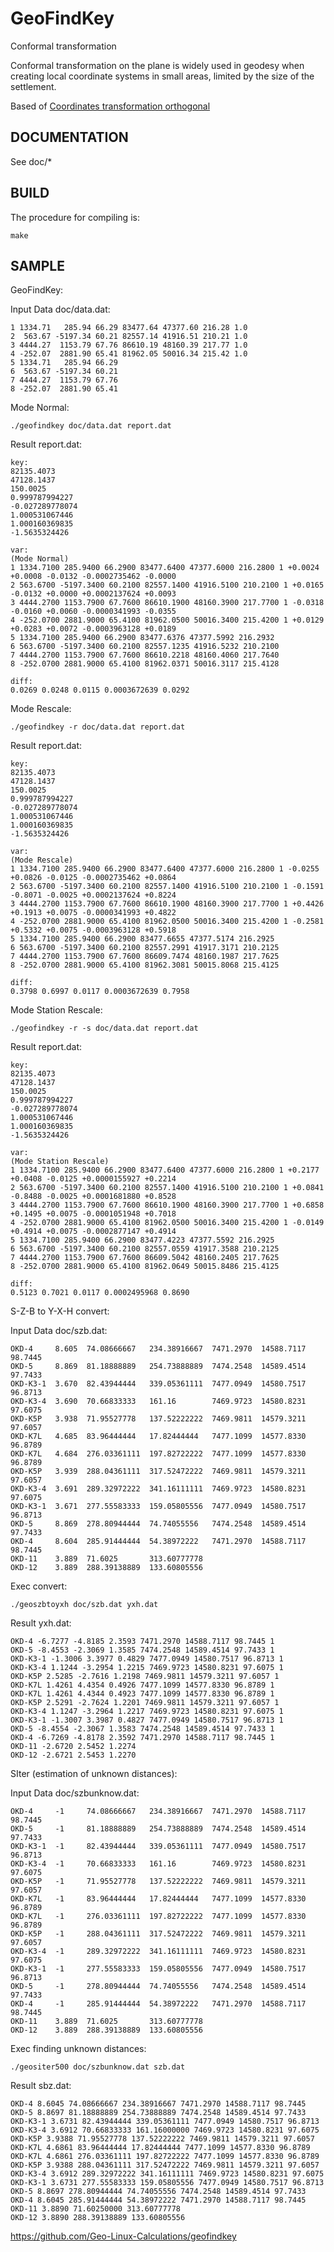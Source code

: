 # GeoFindKey

Conformal transformation

Conformal transformation on the plane is widely used in geodesy when creating local coordinate systems in small areas, limited by the size of the settlement.

Based of [Coordinates transformation orthogonal](./doc/CTO.md)

## DOCUMENTATION

See doc/*

## BUILD

The procedure for compiling is:

    make

## SAMPLE

GeoFindKey:

Input Data doc/data.dat:

    1 1334.71   285.94 66.29 83477.64 47377.60 216.28 1.0
    2  563.67 -5197.34 60.21 82557.14 41916.51 210.21 1.0
    3 4444.27  1153.79 67.76 86610.19 48160.39 217.77 1.0
    4 -252.07  2881.90 65.41 81962.05 50016.34 215.42 1.0
    5 1334.71   285.94 66.29
    6  563.67 -5197.34 60.21
    7 4444.27  1153.79 67.76
    8 -252.07  2881.90 65.41

Mode Normal:

    ./geofindkey doc/data.dat report.dat

Result report.dat:

    key:
    82135.4073
    47128.1437
    150.0025
    0.999787994227
    -0.027289778074
    1.000531067446
    1.000160369835
    -1.5635324426
    
    var:
    (Mode Normal)
    1 1334.7100 285.9400 66.2900 83477.6400 47377.6000 216.2800 1 +0.0024 +0.0008 -0.0132 -0.0002735462 -0.0000
    2 563.6700 -5197.3400 60.2100 82557.1400 41916.5100 210.2100 1 +0.0165 -0.0132 +0.0000 +0.0002137624 +0.0093
    3 4444.2700 1153.7900 67.7600 86610.1900 48160.3900 217.7700 1 -0.0318 -0.0160 +0.0060 -0.0000341993 -0.0355
    4 -252.0700 2881.9000 65.4100 81962.0500 50016.3400 215.4200 1 +0.0129 +0.0283 +0.0072 -0.0003963128 +0.0189
    5 1334.7100 285.9400 66.2900 83477.6376 47377.5992 216.2932
    6 563.6700 -5197.3400 60.2100 82557.1235 41916.5232 210.2100
    7 4444.2700 1153.7900 67.7600 86610.2218 48160.4060 217.7640
    8 -252.0700 2881.9000 65.4100 81962.0371 50016.3117 215.4128
    
    diff:
    0.0269 0.0248 0.0115 0.0003672639 0.0292

Mode Rescale:

    ./geofindkey -r doc/data.dat report.dat

Result report.dat:

    key:
    82135.4073
    47128.1437
    150.0025
    0.999787994227
    -0.027289778074
    1.000531067446
    1.000160369835
    -1.5635324426
    
    var:
    (Mode Rescale)
    1 1334.7100 285.9400 66.2900 83477.6400 47377.6000 216.2800 1 -0.0255 +0.0826 -0.0125 -0.0002735462 +0.0864
    2 563.6700 -5197.3400 60.2100 82557.1400 41916.5100 210.2100 1 -0.1591 -0.8071 -0.0025 +0.0002137624 +0.8224
    3 4444.2700 1153.7900 67.7600 86610.1900 48160.3900 217.7700 1 +0.4426 +0.1913 +0.0075 -0.0000341993 +0.4822
    4 -252.0700 2881.9000 65.4100 81962.0500 50016.3400 215.4200 1 -0.2581 +0.5332 +0.0075 -0.0003963128 +0.5918
    5 1334.7100 285.9400 66.2900 83477.6655 47377.5174 216.2925
    6 563.6700 -5197.3400 60.2100 82557.2991 41917.3171 210.2125
    7 4444.2700 1153.7900 67.7600 86609.7474 48160.1987 217.7625
    8 -252.0700 2881.9000 65.4100 81962.3081 50015.8068 215.4125
    
    diff:
    0.3798 0.6997 0.0117 0.0003672639 0.7958

Mode Station Rescale:

    ./geofindkey -r -s doc/data.dat report.dat

Result report.dat:

    key:
    82135.4073
    47128.1437
    150.0025
    0.999787994227
    -0.027289778074
    1.000531067446
    1.000160369835
    -1.5635324426
    
    var:
    (Mode Station Rescale)
    1 1334.7100 285.9400 66.2900 83477.6400 47377.6000 216.2800 1 +0.2177 +0.0408 -0.0125 +0.0000155927 +0.2214
    2 563.6700 -5197.3400 60.2100 82557.1400 41916.5100 210.2100 1 +0.0841 -0.8488 -0.0025 +0.0001681880 +0.8528
    3 4444.2700 1153.7900 67.7600 86610.1900 48160.3900 217.7700 1 +0.6858 +0.1495 +0.0075 -0.0001051948 +0.7018
    4 -252.0700 2881.9000 65.4100 81962.0500 50016.3400 215.4200 1 -0.0149 +0.4914 +0.0075 -0.0002877147 +0.4914
    5 1334.7100 285.9400 66.2900 83477.4223 47377.5592 216.2925
    6 563.6700 -5197.3400 60.2100 82557.0559 41917.3588 210.2125
    7 4444.2700 1153.7900 67.7600 86609.5042 48160.2405 217.7625
    8 -252.0700 2881.9000 65.4100 81962.0649 50015.8486 215.4125
    
    diff:
    0.5123 0.7021 0.0117 0.0002495968 0.8690

S-Z-B to Y-X-H convert:

Input Data doc/szb.dat:

    OKD-4     8.605  74.08666667   234.38916667  7471.2970  14588.7117  98.7445
    OKD-5     8.869  81.18888889   254.73888889  7474.2548  14589.4514  97.7433
    OKD-K3-1  3.670  82.43944444   339.05361111  7477.0949  14580.7517  96.8713
    OKD-K3-4  3.690  70.66833333   161.16        7469.9723  14580.8231  97.6075
    OKD-K5P   3.938  71.95527778   137.52222222  7469.9811  14579.3211  97.6057
    OKD-K7L   4.685  83.96444444   17.82444444   7477.1099  14577.8330  96.8789
    OKD-K7L   4.684  276.03361111  197.82722222  7477.1099  14577.8330  96.8789
    OKD-K5P   3.939  288.04361111  317.52472222  7469.9811  14579.3211  97.6057
    OKD-K3-4  3.691  289.32972222  341.16111111  7469.9723  14580.8231  97.6075
    OKD-K3-1  3.671  277.55583333  159.05805556  7477.0949  14580.7517  96.8713
    OKD-5     8.869  278.80944444  74.74055556   7474.2548  14589.4514  97.7433
    OKD-4     8.604  285.91444444  54.38972222   7471.2970  14588.7117  98.7445
    OKD-11    3.889  71.6025       313.60777778
    OKD-12    3.889  288.39138889  133.60805556

Exec convert:

    ./geoszbtoyxh doc/szb.dat yxh.dat

Result yxh.dat:

    OKD-4 -6.7277 -4.8185 2.3593 7471.2970 14588.7117 98.7445 1
    OKD-5 -8.4553 -2.3069 1.3585 7474.2548 14589.4514 97.7433 1
    OKD-K3-1 -1.3006 3.3977 0.4829 7477.0949 14580.7517 96.8713 1
    OKD-K3-4 1.1244 -3.2954 1.2215 7469.9723 14580.8231 97.6075 1
    OKD-K5P 2.5285 -2.7616 1.2198 7469.9811 14579.3211 97.6057 1
    OKD-K7L 1.4261 4.4354 0.4926 7477.1099 14577.8330 96.8789 1
    OKD-K7L 1.4261 4.4344 0.4923 7477.1099 14577.8330 96.8789 1
    OKD-K5P 2.5291 -2.7624 1.2201 7469.9811 14579.3211 97.6057 1
    OKD-K3-4 1.1247 -3.2964 1.2217 7469.9723 14580.8231 97.6075 1
    OKD-K3-1 -1.3007 3.3987 0.4827 7477.0949 14580.7517 96.8713 1
    OKD-5 -8.4554 -2.3067 1.3583 7474.2548 14589.4514 97.7433 1
    OKD-4 -6.7269 -4.8178 2.3592 7471.2970 14588.7117 98.7445 1
    OKD-11 -2.6720 2.5452 1.2274
    OKD-12 -2.6721 2.5453 1.2270

SIter (estimation of unknown distances):

Input Data doc/szbunknow.dat:

    OKD-4     -1     74.08666667   234.38916667  7471.2970  14588.7117  98.7445
    OKD-5     -1     81.18888889   254.73888889  7474.2548  14589.4514  97.7433
    OKD-K3-1  -1     82.43944444   339.05361111  7477.0949  14580.7517  96.8713
    OKD-K3-4  -1     70.66833333   161.16        7469.9723  14580.8231  97.6075
    OKD-K5P   -1     71.95527778   137.52222222  7469.9811  14579.3211  97.6057
    OKD-K7L   -1     83.96444444   17.82444444   7477.1099  14577.8330  96.8789
    OKD-K7L   -1     276.03361111  197.82722222  7477.1099  14577.8330  96.8789
    OKD-K5P   -1     288.04361111  317.52472222  7469.9811  14579.3211  97.6057
    OKD-K3-4  -1     289.32972222  341.16111111  7469.9723  14580.8231  97.6075
    OKD-K3-1  -1     277.55583333  159.05805556  7477.0949  14580.7517  96.8713
    OKD-5     -1     278.80944444  74.74055556   7474.2548  14589.4514  97.7433
    OKD-4     -1     285.91444444  54.38972222   7471.2970  14588.7117  98.7445
    OKD-11    3.889  71.6025       313.60777778
    OKD-12    3.889  288.39138889  133.60805556

Exec finding unknown distances:

    ./geositer500 doc/szbunknow.dat szb.dat

Result sbz.dat:

    OKD-4 8.6045 74.08666667 234.38916667 7471.2970 14588.7117 98.7445
    OKD-5 8.8697 81.18888889 254.73888889 7474.2548 14589.4514 97.7433
    OKD-K3-1 3.6731 82.43944444 339.05361111 7477.0949 14580.7517 96.8713
    OKD-K3-4 3.6912 70.66833333 161.16000000 7469.9723 14580.8231 97.6075
    OKD-K5P 3.9388 71.95527778 137.52222222 7469.9811 14579.3211 97.6057
    OKD-K7L 4.6861 83.96444444 17.82444444 7477.1099 14577.8330 96.8789
    OKD-K7L 4.6861 276.03361111 197.82722222 7477.1099 14577.8330 96.8789
    OKD-K5P 3.9388 288.04361111 317.52472222 7469.9811 14579.3211 97.6057
    OKD-K3-4 3.6912 289.32972222 341.16111111 7469.9723 14580.8231 97.6075
    OKD-K3-1 3.6731 277.55583333 159.05805556 7477.0949 14580.7517 96.8713
    OKD-5 8.8697 278.80944444 74.74055556 7474.2548 14589.4514 97.7433
    OKD-4 8.6045 285.91444444 54.38972222 7471.2970 14588.7117 98.7445
    OKD-11 3.8890 71.60250000 313.60777778
    OKD-12 3.8890 288.39138889 133.60805556

https://github.com/Geo-Linux-Calculations/geofindkey

